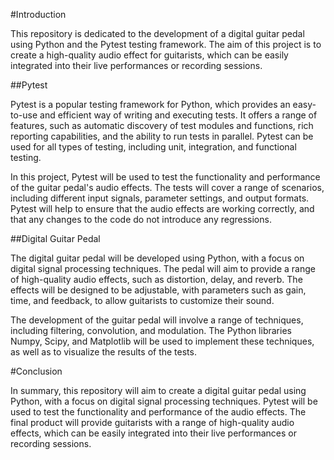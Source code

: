 #Introduction

This repository is dedicated to the development of a digital guitar pedal using Python and the Pytest testing framework. The aim of this project is to create a high-quality audio effect for guitarists, which can be easily integrated into their live performances or recording sessions.

##Pytest

Pytest is a popular testing framework for Python, which provides an easy-to-use and efficient way of writing and executing tests. It offers a range of features, such as automatic discovery of test modules and functions, rich reporting capabilities, and the ability to run tests in parallel. Pytest can be used for all types of testing, including unit, integration, and functional testing.

In this project, Pytest will be used to test the functionality and performance of the guitar pedal's audio effects. The tests will cover a range of scenarios, including different input signals, parameter settings, and output formats. Pytest will help to ensure that the audio effects are working correctly, and that any changes to the code do not introduce any regressions.

##Digital Guitar Pedal

The digital guitar pedal will be developed using Python, with a focus on digital signal processing techniques. The pedal will aim to provide a range of high-quality audio effects, such as distortion, delay, and reverb. The effects will be designed to be adjustable, with parameters such as gain, time, and feedback, to allow guitarists to customize their sound.

The development of the guitar pedal will involve a range of techniques, including filtering, convolution, and modulation. The Python libraries Numpy, Scipy, and Matplotlib will be used to implement these techniques, as well as to visualize the results of the tests.

#Conclusion

In summary, this repository will aim to create a digital guitar pedal using Python, with a focus on digital signal processing techniques. Pytest will be used to test the functionality and performance of the audio effects. The final product will provide guitarists with a range of high-quality audio effects, which can be easily integrated into their live performances or recording sessions.

